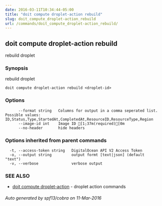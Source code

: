 ```yaml
---
date: 2016-03-11T10:34:44-05:00
title: "doit compute droplet-action rebuild"
slug: doit_compute_droplet-action_rebuild
url: /commands/doit_compute_droplet-action_rebuild/
---
```

## doit compute droplet-action rebuild

rebuild droplet

### Synopsis


rebuild droplet

```
doit compute droplet-action rebuild <droplet-id>
```

### Options

```
      --format string   Columns for output in a comma seperated list. Possible values: ID,Status,Type,StartedAt,CompletedAt,ResourceID,ResourceType,Region
      --image-id int    Image ID [1;37m(required)[0m
      --no-header       hide headers
```

### Options inherited from parent commands

```
  -t, --access-token string   DigitalOcean API V2 Access Token
  -o, --output string         output formt [text|json] (default "text")
  -v, --verbose               verbose output
```

### SEE ALSO
* [doit compute droplet-action](/commands/doit_compute_droplet-action/)	 - droplet action commands

###### Auto generated by spf13/cobra on 11-Mar-2016
